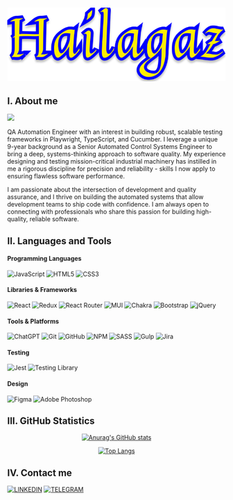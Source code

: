 <div align="center">

[![Header](https://github.com/Hailagaz/hailagaz/blob/master/assets/hailagaz.png)](https://github.com/Hailagaz)
</div>

## I. About me
![](https://komarev.com/ghpvc/?username=hailagaz&style=flat-square&color=00008b&label=VISITS)

QA Automation Engineer with an interest in building robust, scalable testing frameworks in Playwright, TypeScript, and Cucumber. I leverage a unique 9-year background as a Senior Automated Control Systems Engineer to bring a deep, systems-thinking approach to software quality. My experience designing and testing mission-critical industrial machinery has instilled in me a rigorous discipline for precision and reliability - skills I now apply to ensuring flawless software performance.

I am passionate about the intersection of development and quality assurance, and I thrive on building the automated systems that allow development teams to ship code with confidence. I am always open to connecting with professionals who share this passion for building high-quality, reliable software.

## II. Languages and Tools

#### Programming Languages
![JavaScript](https://img.shields.io/badge/-JavaScript-000000?style=for-the-badge&logo=javascript)
![HTML5](https://img.shields.io/badge/-HTML5-000000?style=for-the-badge&logo=html5)
![CSS3](https://img.shields.io/badge/-CSS3-000000?style=for-the-badge&logo=css3)

#### Libraries & Frameworks
![React](https://img.shields.io/badge/-React-000000?style=for-the-badge&logo=react)
![Redux](https://img.shields.io/badge/-Redux-000000?style=for-the-badge&logo=redux)
![React Router](https://img.shields.io/badge/-React_Router-000000?style=for-the-badge&logo=react-router)
![MUI](https://img.shields.io/badge/-MUI-000000?style=for-the-badge&logo=mui)
![Chakra](https://img.shields.io/badge/-chakra-000000?style=for-the-badge&logo=chakraui)
![Bootstrap](https://img.shields.io/badge/-BOOTSTRAP-000000?style=for-the-badge&logo=bootstrap)
![jQuery](https://img.shields.io/badge/-jquery-000000?style=for-the-badge&logo=jquery)

#### Tools & Platforms
![ChatGPT](https://img.shields.io/badge/-ChatGPT-000000?style=for-the-badge&logo=openai)
![Git](https://img.shields.io/badge/-GIT-000000?style=for-the-badge&logo=git)
![GitHub](https://img.shields.io/badge/-GITHUB-000000?style=for-the-badge&logo=github)
![NPM](https://img.shields.io/badge/-NPM-000000?style=for-the-badge&logo=npm)
![SASS](https://img.shields.io/badge/-SASS-000000?style=for-the-badge&logo=sass)
![Gulp](https://img.shields.io/badge/-GULP-000000?style=for-the-badge&logo=gulp)
![Jira](https://img.shields.io/badge/-jira-000000?style=for-the-badge&logo=jira)

#### Testing
![Jest](https://img.shields.io/badge/-JEST-000000?style=for-the-badge&logo=jest)
![Testing Library](https://img.shields.io/badge/-TestingLibrary-000000?style=for-the-badge&logo=testing-library)


#### Design
![Figma](https://img.shields.io/badge/-FIGMA-000000?style=for-the-badge&logo=figma)
![Adobe Photoshop](https://img.shields.io/badge/-adobe%20photoshop-000000?style=for-the-badge&logo=adobe%20photoshop)

<!--
![Webpack](https://img.shields.io/badge/-Webpack-000000?style=for-the-badge&logo=webpack)
![React Native](https://img.shields.io/badge/-react_native-000000?style=for-the-badge&logo=react)
![Next.js](https://img.shields.io/badge/-next.js-000000?style=for-the-badge&logo=next.js)
![TypeScript](https://img.shields.io/badge/-TypeScript-000000?style=for-the-badge&logo=typescript)
![MYSQL](https://img.shields.io/badge/-MYSQL-000000?style=for-the-badge&logo=mysql)
![Styled Components](https://img.shields.io/badge/-styled--components-000000?style=for-the-badge&logo=styled-components)
-->

## III. GitHub Statistics

<div align="center">

[![Anurag's GitHub stats](https://github-readme-stats.vercel.app/api?username=hailagaz&show_icons=true&theme=yeblu&border_radius=20&card_width=500px&border_color=FFED00)](https://github.com/Hailagaz/hailagaz)
</div>

<div align="center">

[![Top Langs](https://github-readme-stats.vercel.app/api/top-langs/?username=hailagaz&layout=compact&theme=yeblu&border_radius=20&card_width=450px&border_color=FFED00)](https://github.com/Hailagaz/hailagaz)
</div>

## IV. Contact me

[![LINKEDIN](https://img.shields.io/badge/-LINKEDIN-000000?style=for-the-badge&logo=linkedin)](https://www.linkedin.com/in/oleh-cherniavskyi-37a5b3253)
[![TELEGRAM](https://img.shields.io/badge/-TELEGRAM-000000?style=for-the-badge&logo=telegram)](https://t.me/Hailagaz92)

<!--
[![Facebook](https://img.shields.io/badge/-Facebook-000000?style=for-the-badge&logo=Facebook)](https://facebook.com)
[![Gmail](https://img.shields.io/badge/-Gmail-000000?style=for-the-badge&logo=gmail)](https://gmail.com) -->

